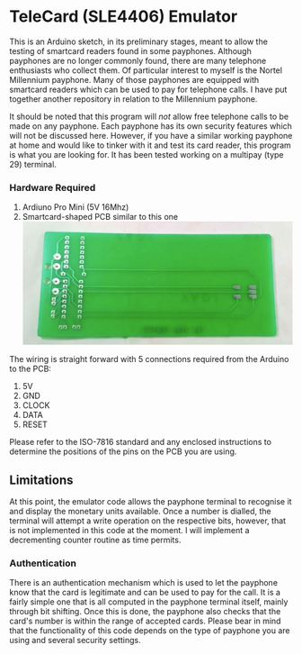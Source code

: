 # TeleCard (SLE4406) Emulator
This is an Arduino sketch, in its preliminary stages, meant to allow the testing of smartcard readers found in some payphones.  Although payphones are no longer commonly found, there are many telephone enthusiasts who collect them.  Of particular interest to myself is the Nortel Millennium payphone.  Many of those payphones are equipped with smartcard readers which can be used to pay for telephone calls.  I have put together another repository in relation to the Millennium payphone.

It should be noted that this program will *not* allow free telephone calls to be made on any payphone.  Each payphone has its own security features which will not be discussed here.  However, if you have a similar working payphone at home and would like to tinker with it and test its card reader, this program is what you are looking for.  It has been tested working on a multipay (type 29) terminal.

### Hardware Required
1. Ardiuno Pro Mini (5V 16Mhz)
2. Smartcard-shaped PCB similar to this one ![alt text](https://raw.githubusercontent.com/armeniki/TeleCardEmulator/main/pics/pcb_card.jpg "Smartcard PCB") 

The wiring is straight forward with 5 connections required from the Arduino to the PCB:
1. 5V
2. GND
3. CLOCK
4. DATA
5. RESET

Please refer to the ISO-7816 standard and any enclosed instructions to determine the positions of the pins on the PCB you are using.


## Limitations
At this point, the emulator code allows the payphone terminal to recognise it and display the monetary units available.  Once a number is dialled, the terminal will attempt a write operation on the respective bits, however, that is not implemented in this code at the moment.  I will implement a decrementing counter routine as time permits.  


### Authentication
There is an authentication mechanism which is used to let the payphone know that the card is legitimate and can be used to pay for the call.  It is a fairly simple one that is all computed in the payphone terminal itself, mainly through bit shifting.  Once this is done, the payphone also checks that the card's number is within the range of accepted cards.  Please bear in mind that the functionality of this code depends on the type of payphone you are using and several security settings.  
